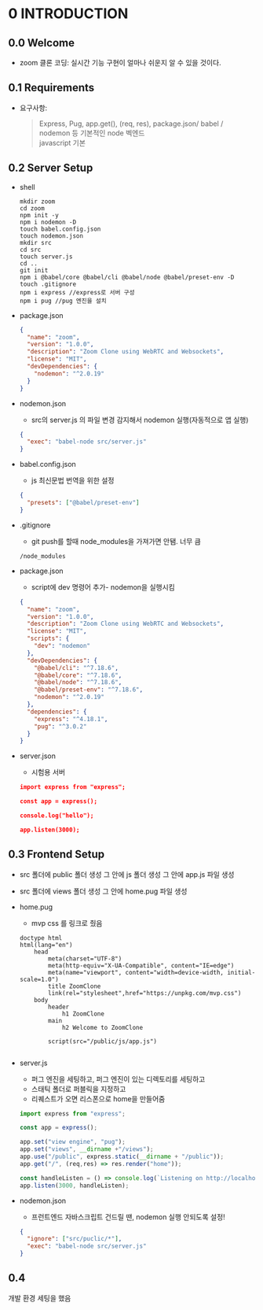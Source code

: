 # 0 INTRODUCTION

## 0.0 Welcome
- zoom 클론 코딩: 실시간 기능 구현이 얼마나 쉬운지 알 수 있을 것이다.

## 0.1 Requirements
- 요구사항:
  > Express, Pug, app.get(), (req, res), package.json/ babel / nodemon 등 기본적인 node 벡엔드   
  > javascript 기본

## 0.2 Server Setup
- shell
  ```shell
  mkdir zoom
  cd zoom
  npm init -y
  npm i nodemon -D
  touch babel.config.json
  touch nodemon.json
  mkdir src
  cd src
  touch server.js
  cd ..
  git init
  npm i @babel/core @babel/cli @babel/node @babel/preset-env -D
  touch .gitignore
  npm i express //express로 서버 구성
  npm i pug //pug 엔진을 설치
  ```
- package.json
  ```json
  {
    "name": "zoom",
    "version": "1.0.0",
    "description": "Zoom Clone using WebRTC and Websockets",
    "license": "MIT",
    "devDependencies": {
      "nodemon": "^2.0.19"
    }
  }
  
  ```
- nodemon.json
  - src의 server.js 의 파일 변경 감지해서 nodemon 실행(자동적으로 앱 실행)
  ```json
  {
    "exec": "babel-node src/server.js"
  }
  ```
- babel.config.json
  - js 최신문법 번역을 위한 설정 
  ```json
  {
    "presets": ["@babel/preset-env"]
  }
  ```
- .gitignore
  - git push를 할때 node_modules을 가져가면 안됌. 너무 큼
  ```gitignore
  /node_modules
  ```

- package.json
  - script에 dev 명령어 추가- nodemon을 실행시킴
  ```json
  {
    "name": "zoom",
    "version": "1.0.0",
    "description": "Zoom Clone using WebRTC and Websockets",
    "license": "MIT",
    "scripts": {
      "dev": "nodemon"
    },
    "devDependencies": {
      "@babel/cli": "^7.18.6",
      "@babel/core": "^7.18.6",
      "@babel/node": "^7.18.6",
      "@babel/preset-env": "^7.18.6",
      "nodemon": "^2.0.19"
    },
    "dependencies": {
      "express": "^4.18.1",
      "pug": "^3.0.2"
    }
  }
  
  ```
- server.json
  - 시험용 서버

  ```json
  import express from "express";
  
  const app = express();
  
  console.log("hello");
  
  app.listen(3000);
  ```

## 0.3 Frontend Setup

- src 폴더에 public 폴더 생성 그 안에 js 폴더 생성 그 안에 app.js 파일 생성
- src 폴더에 views 폴더 생성 그 안에 home.pug 파일 생성

- home.pug
  - mvp css 를 링크로 줬음
  ```pug
  doctype html
  html(lang="en")
      head
          meta(charset="UTF-8")
          meta(http-equiv="X-UA-Compatible", content="IE=edge")
          meta(name="viewport", content="width=device-width, initial-scale=1.0")
          title ZoomClone
          link(rel="stylesheet",href="https://unpkg.com/mvp.css")
      body
          header
              h1 ZoomClone
          main
              h2 Welcome to ZoomClone   
        
          script(src="/public/js/app.js")
  

  ```
- server.js
  - 퍼그 엔진을 세팅하고, 퍼그 엔진이 있는 디렉토리를 세팅하고
  - 스태틱 폴더로 퍼블릭을 지정하고
  - 리퀘스트가 오면 리스폰으로 home을 만들어줌
  ```js
  import express from "express";
  
  const app = express();
  
  app.set("view engine", "pug");
  app.set("views", __dirname +"/views");
  app.use("/public", express.static(__dirname + "/public"));
  app.get("/", (req,res) => res.render("home"));
  
  const handleListen = () => console.log(`Listening on http://localhost:3000`)
  app.listen(3000, handleListen);
  ```
- nodemon.json
  - 프런트엔드 자바스크립트 건드릴 땐, nodemon 실행 안되도록 설정!
  ```json
  {
    "ignore": ["src/puclic/*"],
    "exec": "babel-node src/server.js"
  }
  ```

## 0.4
개발 환경 세팅을 했음
